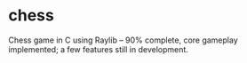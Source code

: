 # chess
Chess game in C using Raylib – 90% complete, core gameplay implemented; a few features still in development.
